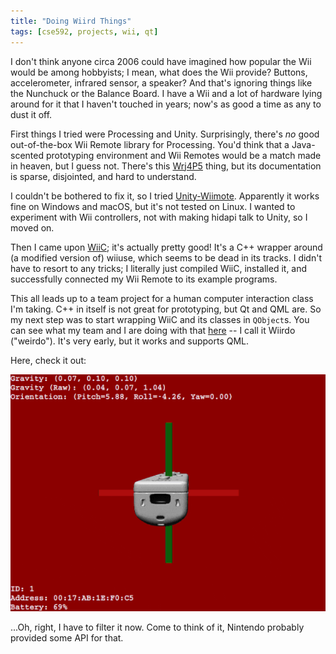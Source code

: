 ```yaml
---
title: "Doing Wiird Things"
tags: [cse592, projects, wii, qt]
---
```


I don't think anyone circa 2006 could have imagined how popular the Wii would be among hobbyists; I mean, what does the Wii provide?  Buttons, accelerometer, infrared sensor, a speaker?  And that's ignoring things like the Nunchuck or the Balance Board.  I have a Wii and a lot of hardware lying around for it that I haven't touched in years; now's as good a time as any to dust it off.

First things I tried were Processing and Unity.  Surprisingly, there's *no* good out-of-the-box Wii Remote library for Processing.  You'd think that a Java-scented prototyping environment and Wii Remotes would be a match made in heaven, but I guess not.  There's this [Wrj4P5](http://wrj4p5.osdn.jp) thing, but its documentation is sparse, disjointed, and hard to understand.

I couldn't be bothered to fix it, so I tried [Unity-Wiimote](https://github.com/Flafla2/Unity-Wiimote).  Apparently it works fine on Windows and macOS, but it's not tested on Linux.  I wanted to experiment with Wii controllers, not with making hidapi talk to Unity, so I moved on.

Then I came upon [WiiC](https://github.com/grandelli/WiiC); it's actually pretty good!  It's a C++ wrapper around (a modified version of) wiiuse, which seems to be dead in its tracks.  I didn't have to resort to any tricks; I literally just compiled WiiC, installed it, and successfully connected my Wii Remote to its example programs.

This all leads up to a team project for a human computer interaction class I'm taking.  C++ in itself is not great for prototyping, but Qt and QML are.  So my next step was to start wrapping WiiC and its classes in `QObject`s.  You can see what my team and I are doing with that [here](https://github.com/JesseTG/Wiirdo) -- I call it Wiirdo ("weirdo").  It's very early, but it works and supports QML.

Here, check it out:

<img class="center-block" src="/images/blog/wiimote-unfiltered.gif" alt="Wii Remote demonstration with unfiltered input"/>

...Oh, right, I have to filter it now.  Come to think of it, Nintendo probably provided some API for that.